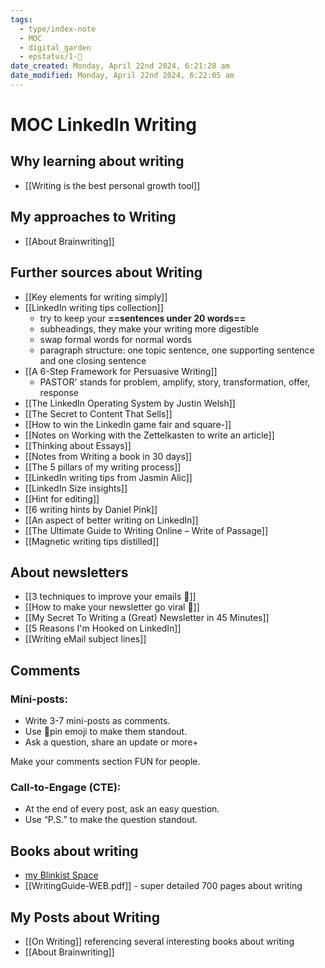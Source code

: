 ```yaml
---
tags:
  - type/index-note
  - MOC
  - digital_garden
  - epstatus/1-🌱
date_created: Monday, April 22nd 2024, 6:21:28 am
date_modified: Monday, April 22nd 2024, 6:22:05 am
---
```

# MOC LinkedIn Writing

## Why learning about writing
+ [[Writing is the best personal growth tool]]

## My approaches to Writing
+ [[About Brainwriting]]

## Further sources about Writing
+ [[Key elements for writing simply]]
+ [[LinkedIn writing tips collection]]
	+ try to keep your **==sentences under 20 words==**
	+ subheadings, they make your writing more digestible
	+ swap formal words for normal words
	+ paragraph structure: one topic sentence, one supporting sentence and one closing sentence
+ [[A 6-Step Framework for Persuasive Writing]] 
	+ PASTOR' stands for problem, amplify, story, transformation, offer, response
+ [[The LinkedIn Operating System by Justin Welsh]]
+ [[The Secret to Content That Sells]]
+ [[How to win the LinkedIn game fair and square-]]
+ [[Notes on Working with the Zettelkasten to write an article]]
+ [[Thinking about Essays]]
+ [[Notes from Writing a book in 30 days]]
+ [[The 5 pillars of my writing process]]
+ [[LinkedIn writing tips from Jasmin Alic]]
+ [[LinkedIn Size insights]]
+ [[Hint for editing]]
+ [[6 writing hints by Daniel Pink]]
+ [[An aspect of better writing on LinkedIn]]
+ [[The Ultimate Guide to Writing Online – Write of Passage]]
+ [[Magnetic writing tips distilled]]

## About newsletters 
+ [[3 techniques to improve your emails 🪩]]
+ [[How to make your newsletter go viral 🪩]]
+ [[My Secret To Writing a (Great) Newsletter in 45 Minutes]]
+ [[5 Reasons I'm Hooked on LinkedIn]]
+ [[Writing eMail subject lines]]

## Comments
### Mini-posts:  
- Write 3-7 mini-posts as comments.  
- Use 📌pin emoji to make them standout.  
- Ask a question, share an update or more+  
  
Make your comments section FUN for people.  
### Call-to-Engage (CTE):  
- At the end of every post, ask an easy question.  
- Use “P.S.” to make the question standout.

## Books about writing
+ [my Blinkist Space](http://www.blinkist.com/nc/spaces/invites/730d2517-4692-4861-94cd-b0009c1f98fd?messageType=specific_title)
+ [[WritingGuide-WEB.pdf]] - super detailed 700 pages about writing

## My Posts about Writing
+ [[On Writing]] referencing several interesting books about writing
+ [[About Brainwriting]]
